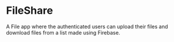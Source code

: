 # FileShare
A File app where the authenticated users can upload their files and download files from a list made using Firebase.
